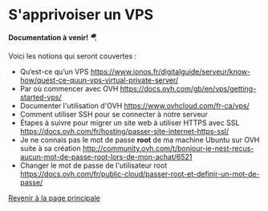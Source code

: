 # S'apprivoiser un VPS

__Documentation à venir!__ 🪂

Voici les notions qui seront couvertes :

- Qu‘est-ce qu’un VPS <https://www.ionos.fr/digitalguide/serveur/know-how/quest-ce-quun-vps-virtual-private-server/>
- Par où commencer avec OVH <https://docs.ovh.com/gb/en/vps/getting-started-vps/>
- Documenter l'utilisation d'OVH <https://www.ovhcloud.com/fr-ca/vps/>
- Comment utiliser SSH pour se connecter à notre serveur
- Étapes à suivre pour migrer un site web à utiliser HTTPS avec SSL <https://docs.ovh.com/fr/hosting/passer-site-internet-https-ssl/>
- Je ne connais pas le mot de passe __root__ de ma machine Ubuntu sur OVH suite à sa création <http://community.ovh.com/t/bonjour-je-nest-recus-aucun-mot-de-passe-root-lors-de-mon-achat/6521>
- Changer le mot de passe de l'utilisateur root <https://docs.ovh.com/fr/public-cloud/passer-root-et-definir-un-mot-de-passe/>

[Revenir à la page principale](../README.md)
